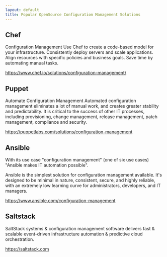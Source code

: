 ```yaml
---
layout: default
title: Popular OpenSource Configuration Management Solutions
---
```



## Chef ##

Configuration Management
Use Chef to create a code-based model for your infrastructure. Consistently deploy servers and scale applications. Align resources with specific policies and business goals. Save time by automating manual tasks.

https://www.chef.io/solutions/configuration-management/


## Puppet ##

Automate Configuration Management
Automated configuration management eliminates a lot of manual work, and creates greater stability and predictability. It is critical to the success of other IT processes, including provisioning, change management, release management, patch management, compliance and security.

https://puppetlabs.com/solutions/configuration-management


## Ansible ##

With its use case "configuration management" (one of six use cases) "Ansible makes IT automation possible".

Ansible is the simplest solution for configuration management available.  It's designed to be minimal in nature, consistent, secure, and highly reliable, with an extremely low learning curve for administrators, developers, and IT managers.

https://www.ansible.com/configuration-management

## Saltstack ##

SaltStack systems & configuration management software delivers fast & scalable event-driven infrastructure automation & predictive cloud orchestration.

https://saltstack.com